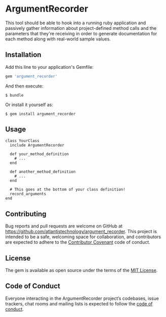 # ArgumentRecorder

This tool should be able to hook into a running ruby application and passively gather information about project-defined method calls and the parameters that they're receiving in order to generate documentation for each method along with real-world sample values.

## Installation

Add this line to your application's Gemfile:

```ruby
gem 'argument_recorder'
```

And then execute:

    $ bundle

Or install it yourself as:

    $ gem install argument_recorder

## Usage

```
class YourClass
  include ArgumentRecorder
  
  def your_method_definition
  	# ...
  end
  
  def another_method_definition
  	# ...
  end
  
  # This goes at the bottom of your class definition!
  record_arguments
end
```


## Contributing

Bug reports and pull requests are welcome on GitHub at https://github.com/atlantistechnology/argument_recorder. This project is intended to be a safe, welcoming space for collaboration, and contributors are expected to adhere to the [Contributor Covenant](http://contributor-covenant.org) code of conduct.

## License

The gem is available as open source under the terms of the [MIT License](https://opensource.org/licenses/MIT).

## Code of Conduct

Everyone interacting in the ArgumentRecorder project’s codebases, issue trackers, chat rooms and mailing lists is expected to follow the [code of conduct](https://github.com/atlantistechnology/argument_recorder/blob/master/CODE_OF_CONDUCT.md).
